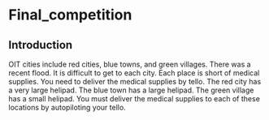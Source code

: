 # Final_competition

## Introduction
OIT cities include red cities, blue towns, and green villages. There was a recent flood. It is difficult to get to each city. Each place is short of medical supplies. You need to deliver the medical supplies by tello.
The red city has a very large helipad. The blue town has a large helipad. The green village has a small helipad.
You must deliver the medical supplies to each of these locations by autopiloting your tello.
